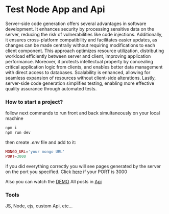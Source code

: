 # Test Node App and Api

Server-side code generation offers several advantages in software development. It enhances security by processing sensitive data on the server, reducing the risk of vulnerabilities like code injections. Additionally, it ensures cross-platform compatibility and facilitates easier updates, as changes can be made centrally without requiring modifications to each client component. This approach optimizes resource utilization, distributing workload efficiently between server and client, improving application performance. Moreover, it protects intellectual property by concealing critical application logic from clients, and enables better data management with direct access to databases. Scalability is enhanced, allowing for seamless expansion of resources without client-side alterations. Lastly, server-side code generation simplifies testing, enabling more effective quality assurance through automated tests.

### How to start a project?
follow next commands to run front and back simultaneously on your local machine

```bash
npm i
npm run dev
```
then create *.env* file and add to it:
```php
MONGO_URL='your mongo URL'
PORT=3000
```

if you did everything correctly you will see pages generated by the server on the port you specified.
Click [here](http://localhost:3000/) if your PORT is 3000

Also you can watch the [DEMO](https://node-test-app-7xlv.onrender.com)
All posts in [Api](https://node-test-app-7xlv.onrender.com/api/posts)

### Tools
JS, Node, ejs, custom Api, etc...
